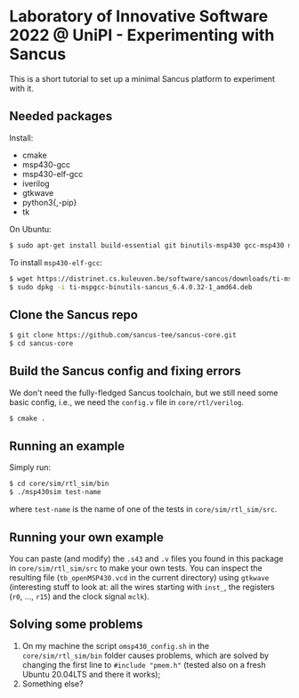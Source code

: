 # Laboratory of Innovative Software 2022 @ UniPI - Experimenting with Sancus

This is a short tutorial to set up a minimal Sancus platform to experiment with it.

## Needed packages

Install:
* cmake
* msp430-gcc
* msp430-elf-gcc
* iverilog
* gtkwave
* python3{,-pip}
* tk

On Ubuntu:
```bash
$ sudo apt-get install build-essential git binutils-msp430 gcc-msp430 msp430-libc msp430mcu iverilog gtkwave tk python3 python3-pip
```

To install `msp430-elf-gcc`:
```bash
$ wget https://distrinet.cs.kuleuven.be/software/sancus/downloads/ti-mspgcc-binutils-sancus_6.4.0.32-1_amd64.deb
$ sudo dpkg -i ti-mspgcc-binutils-sancus_6.4.0.32-1_amd64.deb
```

## Clone the Sancus repo

```bash
$ git clone https://github.com/sancus-tee/sancus-core.git
$ cd sancus-core
```

## Build the Sancus config and fixing errors
We don't need the fully-fledged Sancus toolchain, but we still need some basic config, i.e., we need the `config.v` file
in `core/rtl/verilog`.

```bash
$ cmake .
```

## Running an example

Simply run:
```bash
$ cd core/sim/rtl_sim/bin
$ ./msp430sim test-name
```
where `test-name` is the name of one of the tests in `core/sim/rtl_sim/src`.

## Running your own example

You can paste (and modify) the `.s43` and `.v` files you found in this package in `core/sim/rtl_sim/src` to make your
own tests. You can inspect the resulting file (`tb_openMSP430.vcd` in the current directory) using `gtkwave`
(interesting stuff to look at: all the wires starting with `inst_`, the registers (`r0`, ..., `r15`) and the clock
signal `mclk`).

## Solving some problems

1. On my machine the script `omsp430_config.sh` in the `core/sim/rtl_sim/bin` folder causes problems, which are solved
   by changing the first line to `#include "pmem.h"`  (tested also on a fresh Ubuntu 20.04LTS and there it works);
2. Something else?
